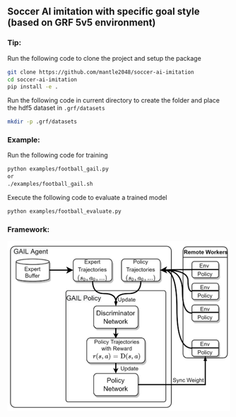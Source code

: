 ## Soccer AI imitation with specific goal style (based on GRF 5v5 environment)
### **Tip:**
Run the following code to clone the project and setup the package
```bash
git clone https://github.com/mantle2048/soccer-ai-imitation
cd soccer-ai-imitation
pip install -e .
```
Run the following code in current directory to create the folder and place the hdf5 dataset in `.grf/datasets`
```bash
mkdir -p .grf/datasets
```
### **Example:**
Run the following code for training
```bash
python examples/football_gail.py
or
./examples/football_gail.sh
```
Execute the following code to evaluate a trained model
```bash
python examples/football_evaluate.py
```
### **Framework:**
![framework](figure/framework.png)
